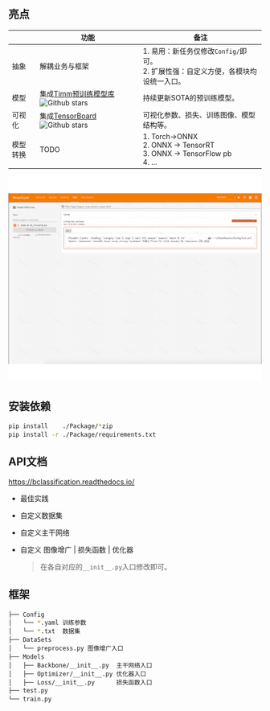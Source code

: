 ## 亮点

|          | 功能                                                         | 备注                                                         |
| -------- | ------------------------------------------------------------ | ------------------------------------------------------------ |
| 抽象     | 解耦业务与框架                                               | 1. 易用：新任务仅修改`Config/`即可。 <br/>2. 扩展性强：自定义方便，各模块均设统一入口。 |
| 模型     | 集成[Timm预训练模型库](https://github.com/rwightman/pytorch-image-models) ![Github stars](https://img.shields.io/github/stars/rwightman/pytorch-image-models.svg) | 持续更新SOTA的预训练模型。                                   |
| 可视化   | 集成[TensorBoard](https://github.com/tensorflow/tensorboard)![Github stars](https://img.shields.io/github/stars/tensorflow/tensorboard.svg) | 可视化参数、损失、训练图像、模型结构等。                     |
| 模型转换 | TODO                                                         | 1. Torch->ONNX<br/>2. ONNX -> TensorRT<br/>3. ONNX -> TensorFlow pb<br/>4. ... |

<div align=center><img src="./Docs/source/imgs/tsdb.gif" ></div>



## 安装依赖

```bash
pip install    ./Package/*zip
pip install -r ./Package/requirements.txt 
```

## API文档

https://bclassification.readthedocs.io/

- 最佳实践

- 自定义数据集

- 自定义主干网络

- 自定义 图像增广 | 损失函数 | 优化器

  > 在各自对应的`__init__.py`入口修改即可。

## 框架

```bash
├── Config
│   └── *.yaml 训练参数
│   └── *.txt  数据集 
├── DataSets
│   └── preprocess.py 图像增广入口
├── Models
│   ├── Backbone/__init__.py  主干网络入口
│   ├── Optimizer/__init__.py 优化器入口
│   ├── Loss/__init__.py      损失函数入口
├── test.py
└── train.py
```

